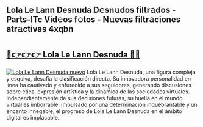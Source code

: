 ## Lola Le Lann Desnuda D𝚎sn𝚞dos filtr𝚊dos - Parts-lTc Vid𝚎os f𝚘tos - N𝚞evas filtr𝚊ciones atr𝚊ctivas 4xqbn

# <h2><a href="http://mbbmxgq.tromn.icu/?c=Lola+Le+Lann+Desnuda">🔗👉👉👉 Lola Le Lann Desnuda 🔗🔗</a></h2>

[![Lola Le Lann Desnuda nuevo](https://i.imgur.com/pEAQMta.gif)](http://mbbmxgq.tromn.icu/?c=Lola+Le+Lann+Desnuda)
Lola Le Lann Desnuda, una figura compleja y esquiva, desafía la clasificación directa. Su innovadora personalidad en línea ha cautivado y enfurecido a sus seguidores, generando discusiones sobre ética, expresión artística y la dinámica de las sociedades virtuales. Independientemente de sus decisiones futuras, su huella en el mundo virtual es imborrable. Impulsado por una determinación inquebrantable y un encanto innegable, el progreso de Lola Le Lann Desnuda en el ámbito digital es implacable.
